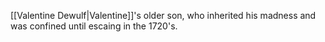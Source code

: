 [[Valentine Dewulf|Valentine]]'s older son, who inherited his madness and was confined until escaing in the 1720's.